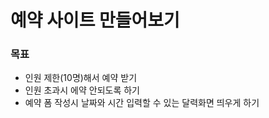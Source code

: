 # 예약 사이트 만들어보기

### 목표
- 인원 제한(10명)해서 예약 받기
- 인원 초과시 에약 안되도록 하기
- 예약 폼 작성시 날짜와 시간 입력할 수 있는 달력화면 띄우게 하기